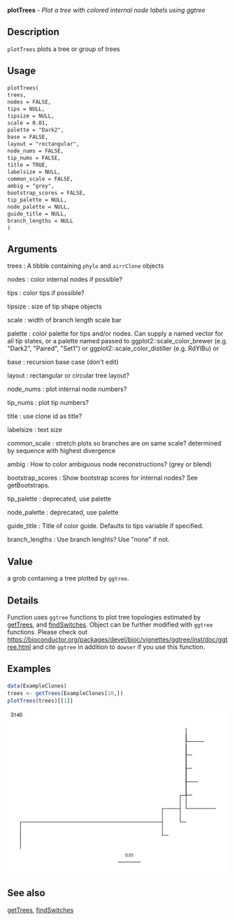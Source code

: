 **plotTrees** - *Plot a tree with colored internal node labels using ggtree*

Description
--------------------

`plotTrees` plots a tree or group of trees


Usage
--------------------
```
plotTrees(
trees,
nodes = FALSE,
tips = NULL,
tipsize = NULL,
scale = 0.01,
palette = "Dark2",
base = FALSE,
layout = "rectangular",
node_nums = FALSE,
tip_nums = FALSE,
title = TRUE,
labelsize = NULL,
common_scale = FALSE,
ambig = "grey",
bootstrap_scores = FALSE,
tip_palette = NULL,
node_palette = NULL,
guide_title = NULL,
branch_lengths = NULL
)
```

Arguments
-------------------

trees
:   A tibble containing `phylo` and `airrClone`
objects

nodes
:   color internal nodes if possible?

tips
:   color tips if possible?

tipsize
:   size of tip shape objects

scale
:   width of branch length scale bar

palette
:   color palette for tips and/or nodes. Can supply a named vector
for all tip states, or a palette named passed to
ggplot2::scale_color_brewer (e.g. "Dark2", "Paired", "Set1") or
ggplot2::scale_color_distiller (e.g. RdYlBu) or

base
:   recursion base case (don't edit)

layout
:   rectangular or circular tree layout?

node_nums
:   plot internal node numbers?

tip_nums
:   plot tip numbers?

title
:   use clone id as title?

labelsize
:   text size

common_scale
:   stretch plots so branches are on same scale?
determined by sequence with highest divergence

ambig
:   How to color ambiguous node reconstructions? (grey or blend)

bootstrap_scores
:   Show bootstrap scores for internal nodes? See getBootstraps.

tip_palette
:   deprecated, use palette

node_palette
:   deprecated, use palette

guide_title
:   Title of color guide. Defaults to tips variable if specified.

branch_lengths
:   Use branch lenghts? Use "none" if not.




Value
-------------------

a grob containing a tree plotted by `ggtree`.


Details
-------------------

Function uses `ggtree` functions to plot tree topologies estimated by 
[getTrees](getTrees.md), and [findSwitches](findSwitches.md). Object can be further modified with 
`ggtree` functions. Please check out 
https://bioconductor.org/packages/devel/bioc/vignettes/ggtree/inst/doc/ggtree.html and
cite `ggtree` in addition to `dowser` if you use this function.



Examples
-------------------

```R
data(ExampleClones)
trees <- getTrees(ExampleClones[10,])
plotTrees(trees)[[1]]
```

![2](plotTrees-2.png)


See also
-------------------

[getTrees](getTrees.md), [findSwitches](findSwitches.md)






